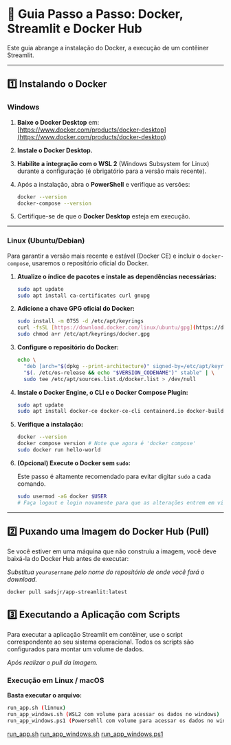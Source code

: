 # 🐳 Guia Passo a Passo: Docker, Streamlit e Docker Hub

Este guia abrange a instalação do Docker, a execução de um contêiner Streamlit.

---

## 1️⃣ Instalando o Docker

### Windows

1.  **Baixe o Docker Desktop** em: [https://www.docker.com/products/docker-desktop](https://www.docker.com/products/docker-desktop)
2.  **Instale o Docker Desktop.**
3.  **Habilite a integração com o WSL 2** (Windows Subsystem for Linux) durante a configuração (é obrigatório para a versão mais recente).
4.  Após a instalação, abra o **PowerShell** e verifique as versões:

    ```bash
    docker --version
    docker-compose --version
    ```

5.  Certifique-se de que o **Docker Desktop** esteja em execução.

---

### Linux (Ubuntu/Debian)

Para garantir a versão mais recente e estável (Docker CE) e incluir o `docker-compose`, usaremos o repositório oficial do Docker.

1.  **Atualize o índice de pacotes e instale as dependências necessárias:**

    ```bash
    sudo apt update
    sudo apt install ca-certificates curl gnupg
    ```

2.  **Adicione a chave GPG oficial do Docker:**

    ```bash
    sudo install -m 0755 -d /etc/apt/keyrings
    curl -fsSL [https://download.docker.com/linux/ubuntu/gpg](https://download.docker.com/linux/ubuntu/gpg) | sudo gpg --dearmor -o /etc/apt/keyrings/docker.gpg
    sudo chmod a+r /etc/apt/keyrings/docker.gpg
    ```

3.  **Configure o repositório do Docker:**

    ```bash
    echo \
      "deb [arch="$(dpkg --print-architecture)" signed-by=/etc/apt/keyrings/docker.gpg] [https://download.docker.com/linux/ubuntu](https://download.docker.com/linux/ubuntu) \
      "$(. /etc/os-release && echo "$VERSION_CODENAME")" stable" | \
      sudo tee /etc/apt/sources.list.d/docker.list > /dev/null
    ```

4.  **Instale o Docker Engine, o CLI e o Docker Compose Plugin:**

    ```bash
    sudo apt update
    sudo apt install docker-ce docker-ce-cli containerd.io docker-buildx-plugin docker-compose-plugin
    ```

5.  **Verifique a instalação:**

    ```bash
    docker --version
    docker compose version # Note que agora é 'docker compose'
    sudo docker run hello-world
    ```

6.  **(Opcional) Execute o Docker sem `sudo`:**

    Este passo é altamente recomendado para evitar digitar `sudo` a cada comando.

    ```bash
    sudo usermod -aG docker $USER
    # Faça logout e login novamente para que as alterações entrem em vigor
    ```
---

## 2️⃣ Puxando uma Imagem do Docker Hub (Pull)

Se você estiver em uma máquina que não construiu a imagem, você deve baixá-la do Docker Hub antes de executar:

*Substitua `yourusername` pelo nome do repositório de onde você fará o download.*

```bash
docker pull sadsjr/app-streamlit:latest
```

## 3️⃣ Executando a Aplicação com Scripts

Para executar a aplicação Streamlit em contêiner, use o script correspondente ao seu sistema operacional. Todos os scripts são configurados para montar um volume de dados.

*Após realizar o pull da Imagem.*

### Execução em Linux / macOS

**Basta executar o arquivo:**

```bash
run_app.sh (linnux)
run_app_windows.sh (WSL2 com volume para acessar os dados no windows)
run_app_windows.ps1 (Powersehll com volume para acessar os dados no windows)
```

[run_app.sh](https://github.com/SidneyJunior01234/ShrimpFeeder/blob/main/run_app.sh)
[run_app_windows.sh](https://github.com/SidneyJunior01234/ShrimpFeeder/blob/main/run_app_windows.sh)
[run_app_windows.ps1](https://github.com/SidneyJunior01234/ShrimpFeeder/blob/main/run_app_windows.ps1)
